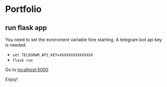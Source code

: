 # Portfolio

## run flask app
You need to set the evniroment variable fore starting. A telegram bot api key is needed.  
- `set TELEGRAM_API_KEY=XXXXXXXXXXXXXXX`
- `flask run`

Go to [localhost:5000](http://localhost:5000)

Enjoy!
